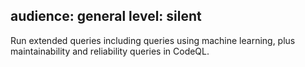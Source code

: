 audience: general
level: silent
---
Run extended queries including queries using machine learning, plus maintainability and reliability queries in CodeQL.
